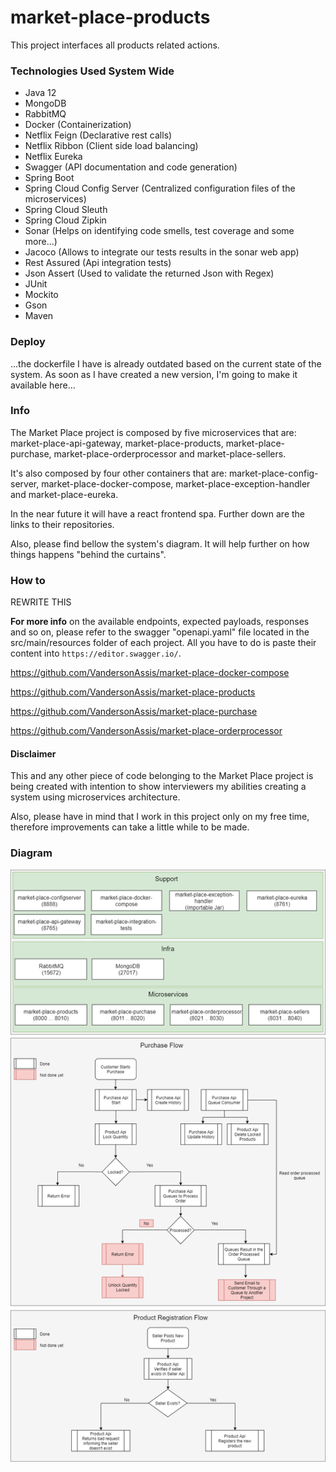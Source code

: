 # market-place-products
This project interfaces all products related actions.

### Technologies Used System Wide
- Java 12
- MongoDB
- RabbitMQ
- Docker (Containerization)
- Netflix Feign (Declarative rest calls)
- Netflix Ribbon (Client side load balancing)
- Netflix Eureka
- Swagger (API documentation and code generation)
- Spring Boot
- Spring Cloud Config Server (Centralized configuration files of the microservices)
- Spring Cloud Sleuth
- Spring Cloud Zipkin
- Sonar (Helps on identifying code smells, test coverage and some more...)
- Jacoco (Allows to integrate our tests results in the sonar web app)
- Rest Assured (Api integration tests)
- Json Assert (Used to validate the returned Json with Regex)
- JUnit
- Mockito
- Gson
- Maven

### Deploy
...the dockerfile I have is already outdated based on the current state of the system. 
As soon as I have created a new version, I'm going to make it available here...

### Info
The Market Place project is composed by five microservices that are:
market-place-api-gateway, market-place-products, market-place-purchase, market-place-orderprocessor 
and market-place-sellers.

It's also composed by four other containers that are:
market-place-config-server, market-place-docker-compose, market-place-exception-handler and 
market-place-eureka. 
 
In the near future it will have a react frontend spa. Further down are the links to their repositories.

Also, please find bellow the system's diagram. It will help further on how things 
happens "behind the curtains".  

### How to
REWRITE THIS

<b>For more info</b> on the available endpoints, expected payloads, 
responses and so on, please refer to the swagger "openapi.yaml" file 
located in the src/main/resources folder of each project. All you have to do is paste their content into 
`https://editor.swagger.io/`.

https://github.com/VandersonAssis/market-place-docker-compose

https://github.com/VandersonAssis/market-place-products

https://github.com/VandersonAssis/market-place-purchase

https://github.com/VandersonAssis/market-place-orderprocessor

#### Disclaimer
This and any other piece of code belonging to the Market Place project is 
being created with intention to show interviewers my abilities creating 
a system using microservices architecture.  

Also, please have in mind that 
I work in this project only on my free time, therefore improvements can take a little while to be made.

### Diagram
![alt text](https://raw.githubusercontent.com/VandersonAssis/market-place-support-files/master/diagrams/system-diagram.png)